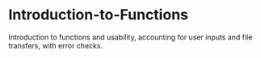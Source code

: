 # Introduction-to-Functions
Introduction to functions and usability, accounting for user inputs and file transfers, with error checks.  

